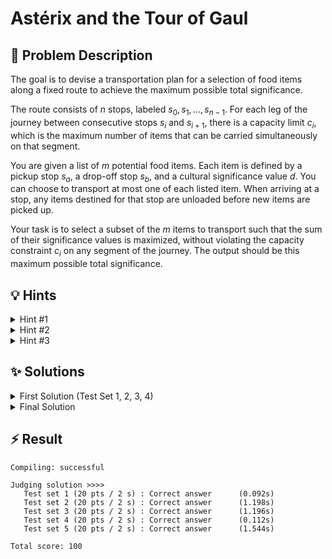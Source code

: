 # Astérix and the Tour of Gaul

## 📝 Problem Description

The goal is to devise a transportation plan for a selection of food items along a fixed route to achieve the maximum possible total significance.

The route consists of $n$ stops, labeled $s_0, s_1, \ldots, s_{n-1}$. For each leg of the journey between consecutive stops $s_i$ and $s_{i+1}$, there is a capacity limit $c_i$, which is the maximum number of items that can be carried simultaneously on that segment.

You are given a list of $m$ potential food items. Each item is defined by a pickup stop $s_a$, a drop-off stop $s_b$, and a cultural significance value $d$. You can choose to transport at most one of each listed item. When arriving at a stop, any items destined for that stop are unloaded before new items are picked up.

Your task is to select a subset of the $m$ items to transport such that the sum of their significance values is maximized, without violating the capacity constraint $c_i$ on any segment of the journey. The output should be this maximum possible total significance.

## 💡 Hints

<details>
<summary>Hint #1</summary>
The problem requires you to maximize a certain value (total significance) subject to a set of constraints (the carrying capacities on each leg of the trip). This structure is characteristic of a class of optimization problems. Think about what general algorithmic paradigms are suitable for such problems.
</details>
<details>
<summary>Hint #2</summary>
Consider representing the problem as a network. The stops along the tour can be modeled as nodes in this network. The act of transporting items can be thought of as sending a "flow" through the network. How could you represent the capacities of the tour segments and the significance of the items within this network model?
</details>
<details>
<summary>Hint #3</summary>
This problem can be effectively solved by modeling it as a **minimum-cost maximum-flow** problem. To maximize the total significance, you can aim to minimize the total "cost", where the cost is related to the negative significance of the items.

The graph should include nodes for each stop, a source node, and a sink node. Edges in the graph can represent two things:
1. The physical path between consecutive stops.
2. The "shortcut" path for transporting an item from its pickup stop to its drop-off stop.

The capacities and costs of these edges must be set carefully to reflect the problem's constraints and objectives.
</details>

## ✨ Solutions

<details>
<summary>First Solution (Test Set 1, 2, 3, 4)</summary>

### Core Idea: Minimum-Cost Maximum-Flow

This problem asks us to maximize a total value under capacity constraints, which strongly suggests a network flow formulation. Specifically, it can be modeled as a **minimum-cost maximum-flow** problem. The general idea is to associate the *significance* of an item with a negative *cost* in the flow network. By finding a flow that minimizes the total cost, we effectively maximize the total significance.

### Graph Construction

To model this, we construct a directed graph with the following components:
- **Nodes**: We create one node for each of the $n$ stops, plus a global source node `S` and a global sink node `T`.
- **Edges and Capacities**:
    - **Path Edges**: For each segment of the tour from stop $s_i$ to $s_{i+1}$, we add an edge from node $i$ to node $i+1$. The capacity of this edge is set to $c_i$, directly modeling the transportation limit for that leg of the journey.
    - **Item Edges**: For each food item, defined by a pickup stop $a$, drop-off stop $b$, and significance $d$, we add an edge from node $a$ to node $b$. The capacity of this edge is 1, as we can transport at most one of each specific item.
- **Source and Sink**: The source `S` and sink `T` are connected to the stop nodes to allow flow to enter and leave the network.

### Handling Costs and Negative Weights

The `successive_shortest_path_nonnegative_weights` algorithm, which is efficient, requires all edge weights (costs) to be non-negative. However, our goal to maximize significance naturally leads to negative costs (cost = $-d$). To address this, we perform a **cost transformation**.

Let $M$ be a large constant, greater than the maximum possible significance of an item. In the code, this is `MAX_SIGNIFICANCE = 256` (since $d \le 27$).

1.  **Path Edge Cost**: We assign a cost of $M$ to each path edge from node $i$ to node $i+1$. Traveling from stop $a$ to $b$ along the main path would therefore incur a cost of $M \cdot (b-a)$.

2.  **Item Edge Cost**: For an item transported from $a$ to $b$ with significance $d$, we set the cost of its corresponding edge to $M \cdot (b-a) - d$.

This transformation ensures all edge costs are non-negative (since $M > d$). More importantly, it cleverly encodes the significance as a *cost saving*. For a trip from $a$ to $b$, choosing the direct item edge is $d$ units cheaper than traversing the corresponding path edges. The algorithm will therefore prioritize paths that use item edges with high significance to minimize the total cost.

The provided code uses a specific (and non-standard) way to connect the source and sink to model the capacity constraints across the entire path, but the core logic of cost transformation remains the same. After the min-cost flow is computed, the total significance can be recovered from the resulting flow and cost values.

The final maximum significance is calculated as `flow * MAX_SIGNIFICANCE - cost`. This formula effectively reverses the cost transformation to extract the sum of significances.

This approach is correct but might be too slow if the number of items ($m$) is very large, as it creates one edge for every single item.

**Code**
```cpp
// ===== STD INCLUDES =====
#include <iostream>
#include <vector>

// ===== BGL INCLUDES =====
#include <boost/graph/adjacency_list.hpp>
#include <boost/graph/cycle_canceling.hpp>
#include <boost/graph/push_relabel_max_flow.hpp>
#include <boost/graph/successive_shortest_path_nonnegative_weights.hpp>
#include <boost/graph/find_flow_cost.hpp>

// ===== BGL TYPEDEFS =====
typedef boost::adjacency_list_traits<boost::vecS, boost::vecS, boost::directedS> traits;
typedef boost::adjacency_list<boost::vecS, boost::vecS, boost::directedS, boost::no_property,
                              boost::property<boost::edge_capacity_t, long,
        boost::property<boost::edge_residual_capacity_t, long,
            boost::property<boost::edge_reverse_t, traits::edge_descriptor,
                boost::property <boost::edge_weight_t, long> > > > > graph;

typedef boost::graph_traits<graph>::vertex_descriptor           vertex_desc;
typedef boost::graph_traits<graph>::edge_descriptor             edge_desc;
typedef boost::graph_traits<graph>::out_edge_iterator           out_edge_it;

class edge_adder {
 graph &G;

 public:
  explicit edge_adder(graph &G) : G(G) {}
  void add_edge(int from, int to, long capacity, long cost) {
    auto c_map = boost::get(boost::edge_capacity, G);
    auto r_map = boost::get(boost::edge_reverse, G);
    auto w_map = boost::get(boost::edge_weight, G);
    const edge_desc e = boost::add_edge(from, to, G).first;
    const edge_desc rev_e = boost::add_edge(to, from, G).first;
    c_map[e] = capacity;
    c_map[rev_e] = 0; // reverse edge has no capacity!
    r_map[e] = rev_e;
    r_map[rev_e] = e;
    w_map[e] = cost;
    w_map[rev_e] = -cost;
  }
};

const int MAX_SIGNIFICANCE = 256;

void solve() {
  int n, m; std::cin >> n >> m;
  
  std::vector<int> capacities(n - 1);
  for(int i = 0; i < n - 1; ++i) { std::cin >> capacities[i]; }
  
  std::vector<std::vector<int>> items(m, std::vector<int>(3));
  for(int i = 0; i < m; ++i) { std::cin >> items[i][0] >> items[i][1] >> items[i][2]; }
  
  graph G(n);
  edge_adder adder(G);  
  auto c_map = boost::get(boost::edge_capacity, G);
  auto r_map = boost::get(boost::edge_reverse, G);
  auto rc_map = boost::get(boost::edge_residual_capacity, G);
  
  const vertex_desc v_source = boost::add_vertex(G);
  const vertex_desc v_sink = boost::add_vertex(G);
  
  // Model path segments and capacities
  for(int i = 0; i < n - 1; ++i) { 
    adder.add_edge(v_source, i, capacities[i], 0);
    adder.add_edge(i, i+1, capacities[i], MAX_SIGNIFICANCE); 
    adder.add_edge(i + 1, v_sink, capacities[i], 0);
  }
  
  // Add edges for items with transformed costs
  for(int i = 0; i < m; ++i) {
    int a = items[i][0];
    int b = items[i][1];
    int d = items[i][2];
    adder.add_edge(a, b, 1, MAX_SIGNIFICANCE * (b - a) - d); 
  }
  
  boost::successive_shortest_path_nonnegative_weights(G, v_source, v_sink);
  long cost = boost::find_flow_cost(G);
    
  long flow = 0;
  out_edge_it e, eend;
  for(boost::tie(e, eend) = boost::out_edges(boost::vertex(v_source,G), G); e != eend; ++e) {
      flow += c_map[*e] - rc_map[*e];     
  }
  
  std::cout << flow * MAX_SIGNIFICANCE - cost << std::endl;
}

int main() {
  std::ios_base::sync_with_stdio(false);
  int n_tests; std::cin >> n_tests;
  while(n_tests--) {
    solve();
  }
}
```
</details>

<details>
<summary>Final Solution</summary>
### Problem with the First Approach

The previous min-cost max-flow solution is correct, but its performance suffers when the number of available items ($m$) is large (e.g., up to $10^5$). Creating an edge for every single item results in a graph that is too large, causing the algorithm to exceed the time limit on the final test set.

### Optimization: Pruning Useless Items

The key observation for optimization is that we don't need to consider all $m$ items. The number of items that can be transported between any two stops $a$ and $b$ is fundamentally limited by the "bottleneck capacity" of the path between them. This bottleneck is the minimum capacity of all segments on the path from $a$ to $b$.
Let $c'_{ab} = \min_{i=a}^{b-1} \{c_i\}$. We can transport at most $c'_{ab}$ items from stop $a$ to stop $b$.

If there are more than $c'_{ab}$ items available for the route from $a$ to $b$, it's impossible to transport all of them. Since our goal is to maximize total significance, it is always optimal to choose the $c'_{ab}$ items with the highest significance values and ignore the rest.

### Optimized Algorithm

This insight leads to a powerful pre-processing step before building the graph:
1.  **Group Items**: Instead of processing items one by one, we first group all available items by their pickup and drop-off stops $(a, b)$. A 3D vector or a map can be used for this.
2.  **Filter by Bottleneck Capacity**: For each pair of stops $(a, b)$ that has items associated with it:
    a. Calculate the bottleneck capacity $c'_{ab} = \min_{i=a}^{b-1} \{c_i\}$.
    b. If the number of items for this $(a, b)$ pair exceeds $c'_{ab}$, sort them by significance in descending order.
    c. Select only the top $c'_{ab}$ items with the highest significance. Discard the others as they could never be chosen in an optimal solution.
3.  **Build Graph**: Construct the same min-cost max-flow graph as in the first solution, but **only add item edges for the filtered, high-significance items**.

This optimization dramatically reduces the number of edges in the graph, especially when $m$ is large and the capacities $c_i$ are small. The resulting smaller graph can be solved much more quickly by the min-cost flow algorithm, allowing it to pass all test sets within the time limit.

**Code**
```cpp
// ===== STD INCLUDES =====
#include <iostream>
#include <vector>
#include <algorithm>

// ===== BGL INCLUDES =====
#include <boost/graph/adjacency_list.hpp>
#include <boost/graph/cycle_canceling.hpp>
#include <boost/graph/push_relabel_max_flow.hpp>
#include <boost/graph/successive_shortest_path_nonnegative_weights.hpp>
#include <boost/graph/find_flow_cost.hpp>

// ===== BGL TYPEDEFS =====
typedef boost::adjacency_list_traits<boost::vecS, boost::vecS, boost::directedS> traits;
typedef boost::adjacency_list<boost::vecS, boost::vecS, boost::directedS, boost::no_property,
                              boost::property<boost::edge_capacity_t, long,
        boost::property<boost::edge_residual_capacity_t, long,
            boost::property<boost::edge_reverse_t, traits::edge_descriptor,
                boost::property <boost::edge_weight_t, long> > > > > graph;

typedef boost::graph_traits<graph>::vertex_descriptor           vertex_desc;
typedef boost::graph_traits<graph>::edge_descriptor             edge_desc;
typedef boost::graph_traits<graph>::out_edge_iterator           out_edge_it;

class edge_adder {
 graph &G;

 public:
  explicit edge_adder(graph &G) : G(G) {}
  void add_edge(int from, int to, long capacity, long cost) {
    auto c_map = boost::get(boost::edge_capacity, G);
    auto r_map = boost::get(boost::edge_reverse, G);
    auto w_map = boost::get(boost::edge_weight, G);
    const edge_desc e = boost::add_edge(from, to, G).first;
    const edge_desc rev_e = boost::add_edge(to, from, G).first;
    c_map[e] = capacity;
    c_map[rev_e] = 0; // reverse edge has no capacity!
    r_map[e] = rev_e;
    r_map[rev_e] = e;
    w_map[e] = cost;
    w_map[rev_e] = -cost;
  }
};

const int MAX_SIGNIFICANCE = 256;

void solve() {
  int n, m; std::cin >> n >> m;
  
  std::vector<int> capacities(n - 1);
  for(int i = 0; i < n - 1; ++i) { std::cin >> capacities[i]; }
  
  // Group items by start and end stops
  std::vector<std::vector<std::vector<int>>> items_by_route(n, std::vector<std::vector<int>>(n));
  for(int i = 0; i < m; ++i) { 
    int a, b, d; std::cin >> a >> b >> d;
    items_by_route[a][b].push_back(d);
  }
  
  graph G(n);
  edge_adder adder(G);  
  auto c_map = boost::get(boost::edge_capacity, G);
  auto rc_map = boost::get(boost::edge_residual_capacity, G);
  
  const vertex_desc v_source = boost::add_vertex(G);
  const vertex_desc v_sink = boost::add_vertex(G);
  
  // Model path segments and capacities
  for(int i = 0; i < n - 1; ++i) { 
    adder.add_edge(v_source, i, capacities[i], 0);
    adder.add_edge(i, i+1, capacities[i], MAX_SIGNIFICANCE); 
    adder.add_edge(i + 1, v_sink, capacities[i], 0);
  }
  
  // Add pruned set of item edges
  for(int a = 0; a < n; ++a) {
    for(int b = a + 1; b < n; ++b) {
      if (items_by_route[a][b].empty()) continue;

      int bottleneck_capacity = 101; // Max capacity is 100
      for(int i = a; i < b; ++i) { bottleneck_capacity = std::min(bottleneck_capacity, capacities[i]); }
      
      auto& current_items = items_by_route[a][b];
      
      // If we have more items than capacity, sort and take the best ones
      if(current_items.size() > bottleneck_capacity) {
        std::sort(current_items.rbegin(), current_items.rend());
        current_items.resize(bottleneck_capacity);
      }
      
      // Add edges for the selected items
      for(int significance : current_items) {
        adder.add_edge(a, b, 1, (b - a) * MAX_SIGNIFICANCE - significance);
      }
    }
  }
  
  boost::successive_shortest_path_nonnegative_weights(G, v_source, v_sink);
  long cost = boost::find_flow_cost(G);
  
  long flow = 0;
  out_edge_it e, eend;
  for(boost::tie(e, eend) = boost::out_edges(boost::vertex(v_source,G), G); e != eend; ++e) {
      flow += c_map[*e] - rc_map[*e];     
  }
  
  std::cout << flow * MAX_SIGNIFICANCE - cost << std::endl;
}

int main() {
  std::ios_base::sync_with_stdio(false);
  int n_tests; std::cin >> n_tests;
  while(n_tests--) {
    solve();
  }
}
```
</details>

## ⚡ Result

```plaintext
Compiling: successful

Judging solution >>>>
   Test set 1 (20 pts / 2 s) : Correct answer      (0.092s)
   Test set 2 (20 pts / 2 s) : Correct answer      (1.198s)
   Test set 3 (20 pts / 2 s) : Correct answer      (1.196s)
   Test set 4 (20 pts / 2 s) : Correct answer      (0.112s)
   Test set 5 (20 pts / 2 s) : Correct answer      (1.544s)

Total score: 100
```